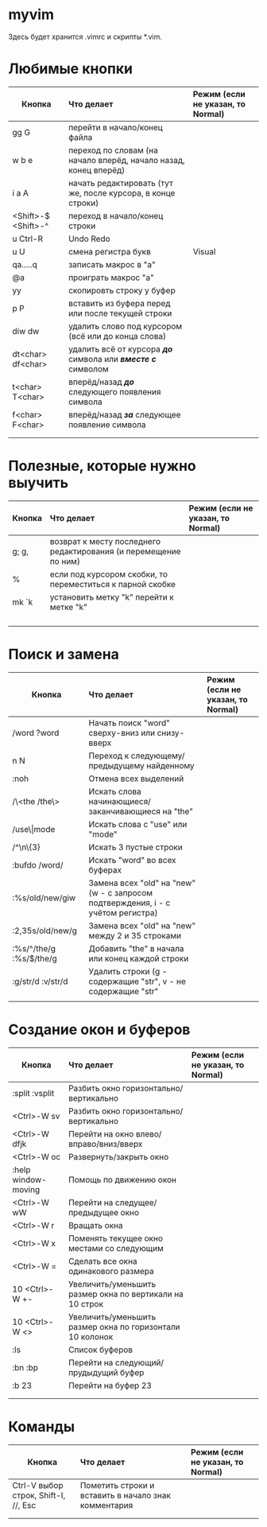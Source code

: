 # myvim

Здесь будет хранится .vimrc и скрипты \*.vim. 

# Любимые кнопки

| Кнопка                   | Что делает                                                               | Режим (если не указан, то Normal) |
|--------------------------|:-------------------------------------------------------------------------|:----------------------------------|           
| gg G                     | перейти в начало/конец файла                                             |                                   |
| w b e                    | переход по словам (на начало вперёд, начало назад, конец вперёд)         |                                   |
| i a A                    | начать редактировать (тут же, после курсора, в конце строки)             |                                   |
| \<Shift\>-$ \<Shift>-^   | переход в начало/конец строки                                            |                                   |
| u Ctrl-R                 | Undo Redo                                                                |                                   |
| u U                      | смена регистра букв                                                      | Visual                            |
| qa.....q                 | записать макрос в "a"                                                    |                                   |
| @a                       | проиграть макрос "a"                                                     |                                   |
| yy                       | скопировть строку у буфер                                                |                                   |
| p P                      | вставить из буфера перед или после текущей строки                        |                                   |
| diw dw                   | удалить слово под курсором (всё или до конца слова)                      |                                   |
| dt\<char\> df\<char\>    | удалить всё от курсора _**до**_ символа или _**вместе с**_ символом      |                                   |
| t\<char\> T\<char\>      | вперёд/назад _**до**_ следующего появления символа                       |                                   |
| f\<char\> F\<char\>      | вперёд/назад _**за**_ следующее появление символа                        |                                   |
|                          |                   |                                   |
|                          |                   |                                   |
 
  
  
# Полезные, которые нужно выучить
  
| Кнопка                   | Что делает                                                          | Режим (если не указан, то Normal) |
|--------------------------|:--------------------------------------------------------------------|:----------------------------------|           
| g; g,                    | возврат к месту последнего редактирования (и перемещение по ним)    |                                   |
| %                        | если под курсором скобки, то переместиться к парной скобке          |                                   |
| mk `k                    | установить метку "k" перейти к метке "k"                            |                                   |
|                          |                                                  |                                   |
|                          |                   |                                   |
|                          |                   |                                   |
|                          |                   |                                   |
 

# Поиск и замена
  
| Кнопка                   | Что делает                                                          | Режим (если не указан, то Normal) |
|--------------------------|:--------------------------------------------------------------------|:----------------------------------|           
| /word ?word              | Начать поиск "word" сверху-вниз или снизу-вверх                     |                                   |
| n N                      | Переход к следующему/предыдущему найденному                         |                                   |
| :noh                     | Отмена всех выделений                                               |                                   |
| /\\<the  /the\\>         | Искать слова начинающиеся/заканчивающиеся на "the"                  |                                   |
| /use\\\|mode             | Искать слова с "use" или "mode"                                     |                                   |
| /^\n\\{3}                | Искать 3 пустые строки                                              |                                   |
| :bufdo /word/            | Искать "word" во всех буферах                                       |                                   |
| :%s/old/new/giw          | Замена всех "old" на "new" (w - с запросом подтверждения, i - с учётом регистра)           |                                   |
| :2,35s/old/new/g         | Замена всех "old" на "new" между 2 и 35 строками                    |                                   |
| :%s/^/the/g :%s/$/the/g  | Добавить "the" в начала или конец каждой строки                     |                                   |
| :g/str/d :v/str/d        | Удалить строки (g - содержащие "str", v - не содержащие "str"       |                                   |
|                          |                   |                                   |
  
# Создание окон и буферов
  
| Кнопка                   | Что делает                                                          | Режим (если не указан, то Normal) |
|--------------------------|:--------------------------------------------------------------------|:----------------------------------|           
| :split :vsplit           | Разбить окно горизонтально/вертикально                              |                                   |
| \<Ctrl\>-W sv            | Разбить окно горизонтально/вертикально                              |                                   |
| \<Ctrl\>-W dfjk          | Перейти на окно влево/вправо/вниз/вверх                             |                                   |
| \<Ctrl\>-W oc            | Развернуть/закрыть окно                                             |                                   |
| :help window-moving      | Помощь по движению окон                                             |                                   |       
| \<Ctrl\>-W wW            | Перейти на следущее/предыдущее окно                                 |                                   |
| \<Ctrl\>-W r             | Вращать окна                                                        |                                   |
| \<Ctrl\>-W x             | Поменять текущее окно местами со следующим                          |                                   |
| \<Ctrl\>-W =             | Сделать все окна одинакового размера                                |                                   |
| 10 \<Ctrl\>-W +-         | Увеличить/уменьшить размер окна по вертикали на 10 строк            |                                   |
| 10 \<Ctrl\>-W <>         | Увеличить/уменьшить размер окна по горизонтали 10 колонок           |                                   |
| :ls                      | Список буферов                                                      |                                   |
| :bn :bp                  | Перейти на следующий/прудыдущий буфер                               |                                   |
| :b 23                    | Перейти на буфер 23                                                 |                                   |
|                          |                   |                                   |
|                          |                   |                                   |

# Команды

| Кнопка                   | Что делает                                                          | Режим (если не указан, то Normal) |
|--------------------------|:--------------------------------------------------------------------|:----------------------------------|           
| Ctrl-V выбор строк, Shift-I, //, Esc     | Пометить строки и вставить в начало знак комментария                  |                                   |
|                          |                   |                                   |
|                          |                   |                                   |
